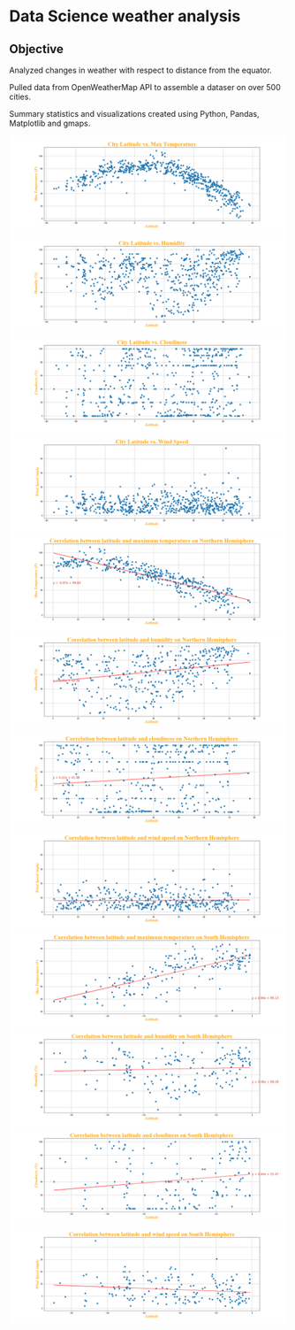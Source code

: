 # Data Science weather analysis
## Objective

Analyzed changes in weather with respect to distance from the equator.

Pulled data from OpenWeatherMap API to assemble a dataser on over 500 cities.

Summary statistics and visualizations created using Python, Pandas, Matplotlib and gmaps.

![Lat vs Temp](starter_code/latitudevstemperature.png)
![Lat vs Hum](starter_code/latitudevshumidity.png)
![Lat vs Cloud](starter_code/latitudevscloudiness.png)
![Lat vs Wind speed](starter_code/latitudevswindspeed.png)
![North Lat vs Temp](starter_code/northlatitudevstemperature.png)
![North Lat vs Hum](starter_code/northlatitudevshumidity.png)
![North Lat vs Cloud](starter_code/northlatitudevscloudiness.png)
![North Lat vs Wind speed](starter_code/northlatitudevswindspeed.png)
![South Lat vs Temp](starter_code/southlatitudevstemperature.png)
![South Lat vs Hum](starter_code/southlatitudevshumidity.png)
![South Lat vs Cloud](starter_code/southlatitudevscloudiness.png)
![South Lat vs Wind speed](starter_code/southlatitudevswindspeed.png)
